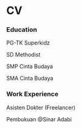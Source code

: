 # CV

### Education
PG-TK Superkidz

SD Methodist

SMP Cinta Budaya 

SMA Cinta Budaya

### Work Experience
Asisten Dokter (Freelancer)

Pembukuan @Sinar Adabi
